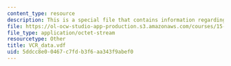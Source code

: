 ```yaml
---
content_type: resource
description: This is a special file that contains information regarding vcr data.
file: https://ol-ocw-studio-app-production.s3.amazonaws.com/courses/15-871-introduction-to-system-dynamics-fall-2013/5ddcc8e00467c7fdb3f6aa343f9abef0_VCR_data.vdf
file_type: application/octet-stream
resourcetype: Other
title: VCR_data.vdf
uid: 5ddcc8e0-0467-c7fd-b3f6-aa343f9abef0
---
```

